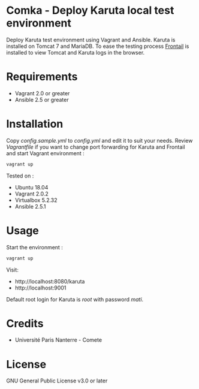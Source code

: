 # Comka - Deploy Karuta local test environment

Deploy Karuta test environment using Vagrant and Ansible. Karuta is installed on Tomcat 7 and MariaDB. To ease the testing process [Frontail](https://github.com/mthenw/frontail) is installed to view Tomcat and Karuta logs in the browser.

# Requirements

- Vagrant 2.0 or greater
- Ansible 2.5 or greater

# Installation

Copy *config.sample.yml* to *config.yml* and edit it to suit your needs. Review *Vagrantfile* if you want to change port forwarding for Karuta and Frontail and start Vagrant environment :

```bash
vagrant up
```

Tested on :

 - Ubuntu 18.04
 - Vagrant 2.0.2
 - Virtualbox 5.2.32
 - Ansible 2.5.1

# Usage

Start the environment :

```bash
vagrant up
```

Visit: 

 - http://localhost:8080/karuta
 - http://localhost:9001

Default root login for Karuta is *root* with password *mati*.

# Credits

 - Université Paris Nanterre - Comete

# License

GNU General Public License v3.0 or later